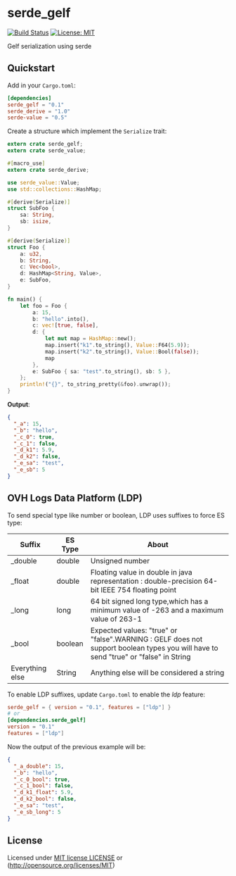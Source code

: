 # serde_gelf

[![Build Status](https://travis-ci.org/cdumay/serde_gelf.svg?branch=master)](https://travis-ci.org/cdumay/serde_gelf)
[![License: MIT](https://img.shields.io/badge/License-MIT-brightgreen.svg)](./LICENSE)

Gelf serialization using serde

## Quickstart

Add in your `Cargo.toml`:
```toml
[dependencies]
serde_gelf = "0.1"
serde_derive = "1.0"
serde-value = "0.5"
```

Create a structure which implement the `Serialize` trait: 
```rust
extern crate serde_gelf;
extern crate serde_value;

#[macro_use]
extern crate serde_derive;

use serde_value::Value;
use std::collections::HashMap;

#[derive(Serialize)]
struct SubFoo {
    sa: String,
    sb: isize,
}

#[derive(Serialize)]
struct Foo {
    a: u32,
    b: String,
    c: Vec<bool>,
    d: HashMap<String, Value>,
    e: SubFoo,
}

fn main() {
    let foo = Foo {
        a: 15,
        b: "hello".into(),
        c: vec![true, false],
        d: {
            let mut map = HashMap::new();
            map.insert("k1".to_string(), Value::F64(5.9));
            map.insert("k2".to_string(), Value::Bool(false));
            map
        },
        e: SubFoo { sa: "test".to_string(), sb: 5 },
    };
    println!("{}", to_string_pretty(&foo).unwrap());
}
```
**Output**:
```json
{
  "_a": 15,
  "_b": "hello",
  "_c_0": true,
  "_c_1": false,
  "_d_k1": 5.9,
  "_d_k2": false,
  "_e_sa": "test",
  "_e_sb": 5
}
```

## OVH Logs Data Platform (LDP)

To send special type like number or boolean, LDP uses suffixes to force ES type:

| Suffix            | ES Type  | About                                                                                                                              |
|-------------------|----------|------------------------------------------------------------------------------------------------------------------------------------|
| _double           | double   | Unsigned number                                                                                                                    |
| _float            | double   | Floating value in double in java representation : double-precision 64-bit IEEE 754 floating point                                  |
| _long             | long     | 64 bit signed long type,which has a minimum value of -263 and a maximum value of 263-1                                             |
| _bool             | boolean  | Expected values: "true" or "false".WARNING : GELF does not support boolean types you will have to send "true" or "false" in String |
| Everything else   | String   | Anything else will be considered a string                                                                                          |

To enable LDP suffixes, update `Cargo.toml` to enable the *ldp* feature:
```toml
serde_gelf = { version = "0.1", features = ["ldp"] }
# or
[dependencies.serde_gelf]
version = "0.1"
features = ["ldp"]
```
Now the output of the previous example will be:
```json
{
  "_a_double": 15,
  "_b": "hello",
  "_c_0_bool": true,
  "_c_1_bool": false,
  "_d_k1_float": 5.9,
  "_d_k2_bool": false,
  "_e_sa": "test",
  "_e_sb_long": 5
}
```

## License

Licensed under [MIT license LICENSE](./LICENSE) or (http://opensource.org/licenses/MIT)